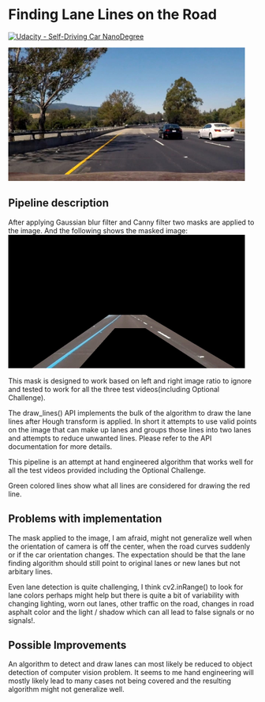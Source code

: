# **Finding Lane Lines on the Road** 
[![Udacity - Self-Driving Car NanoDegree](https://s3.amazonaws.com/udacity-sdc/github/shield-carnd.svg)](http://www.udacity.com/drive)

<img src="test_images/3.5.jpg" width="480" alt="Combined Image" />

Pipeline description
---

After applying Gaussian blur filter and Canny filter two masks are applied
to the image. And the following shows the masked image:
<img src="test_images/image_masked.jpg" width="480" alt="Masked Image" />

This mask is designed to work based on left and right image ratio to ignore and tested to work for all the three test videos(including Optional Challenge).

The draw_lines() API implements the bulk of the algorithm to draw the lane lines
after Hough transform is applied. In short it attempts to use valid points on
the image that can make up lanes and groups those lines into two lanes and attempts to reduce unwanted lines. Please refer to the API documentation for
more details. 

This pipeline is an attempt at hand engineered algorithm that works well for
all the test videos provided including the Optional Challenge.

Green colored lines show what all lines are considered for drawing the red line.

Problems with implementation
---

The mask applied to the image, I am afraid, might not generalize well when the orientation of camera is off the center, when the road curves suddenly or
if the car orientation changes. The expectation should be that the lane finding algorithm should still point to original lanes or new lanes but not arbitary lines. 

Even lane detection is quite challenging, I think cv2.inRange() to look for lane
colors perhaps might help but there is quite a bit of variability with changing
lighting, worn out lanes, other traffic on the road, changes in road asphalt color
and the light / shadow which can all lead to false signals or no signals!.

Possible Improvements
---

An algorithm to detect and draw lanes can most likely be reduced to object detection of computer vision problem. It seems to me hand engineering will mostly likely lead to many cases not being covered and the resulting algorithm might not generalize well.